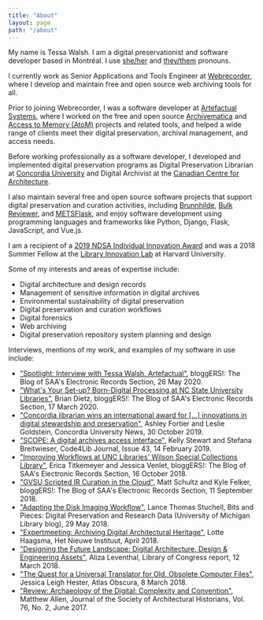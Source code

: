 ```yaml
---
title: "About"
layout: page
path: "/about"
---
```


My name is Tessa Walsh. I am a digital preservationist and software developer based in Montréal. I use [she/her](https://pronoun.is/she) and [they/them](https://pronoun.is/they) pronouns.

I currently work as Senior Applications and Tools Engineer at [Webrecorder](https://webrecorder.net), where I develop and maintain free and open source web archiving tools for all.

Prior to joining Webrecorder, I was a software developer at [Artefactual Systems](https://artefactual.com), where I worked on the free and open source [Archivematica](https://archivematica.org) and [Access to Memory (AtoM)](https://accesstomemory.org) projects and related tools, and helped a wide range of clients meet their digital preservation, archival management, and access needs.

Before working professionally as a software developer, I developed and implemented digital preservation programs as Digital Preservation Librarian at [Concordia University](https://concordia.ca/) and Digital Archivist at the [Canadian Centre for Architecture](https://cca.qc.ca).

I also maintain several free and open source software projects that support digital preservation and curation activities, including [Brunnhilde](https://github.com/tw4l/brunnhilde), [Bulk Reviewer](https://github.com/bulk-reviewer/bulk-reviewer), and [METSFlask](https://github.com/tw4l/metsflask), and enjoy software development using programming languages and frameworks like Python, Django, Flask, JavaScript, and Vue.js.

I am a recipient of a [2019 NDSA Individual Innovation Award](https://ndsa.org/2019/10/16/ndsa-announces-winners-of-2019-innovation-awards.html) and was a 2018 Summer Fellow at the [Library Innovation Lab](https://lil.law.harvard.edu/) at Harvard University.

Some of my interests and areas of expertise include:

* Digital architecture and design records
* Management of sensitive information in digital archives
* Environmental sustainability of digital preservation
* Digital preservation and curation workflows
* Digital forensics
* Web archiving
* Digital preservation repository system planning and design

Interviews, mentions of my work, and examples of my software in use include:

* ["Spotlight: Interview with Tessa Walsh, Artefactual"](https://saaers.wordpress.com/2020/05/26/spotlight-interview-with-tessa-walsh-artefactual/), bloggERS!: The Blog of SAA's Electronic Records Section, 26 May 2020.
* ["What's Your Set-up? Born-Digital Processing at NC State University Libraries"](https://saaers.wordpress.com/2020/03/17/whats-your-set-up-nc-state-university-libraries/), Brian Dietz, bloggERS!: The Blog of SAA's Electronic Records Section, 17 March 2020.
* ["Concordia librarian wins an international award for [...] innovations in digital stewardship and preservation"](http://www.concordia.ca/cunews/main/stories/2019/10/30/concordia-librarian-wins-an-international-award-for-his-innovations-in-digital-stewardship-and-preservation.html?c=/news/archive), Ashley Fortier and Leslie Goldstein, Concordia University News, 30 October 2019.
* ["SCOPE: A digital archives access interface"](https://journal.code4lib.org/articles/14283), Kelly Stewart and Stefana Breitwieser, Code4Lib Journal, Issue 43, 14 February 2019.
* ["Improving Workflows at UNC Libraries' Wilson Special Collections Library"](https://saaers.wordpress.com/2018/10/16/improving-workflows-at-unc-libraries-wilson-special-collections-library/), Erica Titkemeyer and Jessica Venlet, bloggERS!: The Blog of SAA's Electronic Records Section, 16 October 2018.
* ["GVSU Scripted IR Curation in the Cloud"](https://saaers.wordpress.com/2018/09/11/gvsu-scripted-ir-curation-in-the-cloud/), Matt Schultz and Kyle Felker, bloggERS!: The Blog of SAA's Electronic Records Section, 11 September 2018.  
* ["Adapting the Disk Imaging Workflow"](https://www.lib.umich.edu/blogs/bits-and-pieces/adapting-disk-imaging-workflow), Lance Thomas Stuchell, Bits and Pieces: Digital Preservation and Research Data (University of Michigan Library blog), 29 May 2018.  
* ["Expertmeeting: Archiving Digital Architectural Heritage"](https://collectie.hetnieuweinstituut.nl/en/preservation/meeting-experts-archiving-digital-architectural-heritage), Lotte Haagsma, Het Nieuwe Instituut, April 2018. 
* ["Designing the Future Landscape: Digital Architecture, Design & Engineering Assets"](https://loc.gov/preservation/digital/meetings/DesigningTheFutureLandscapeReport.pdf), Aliza Leventhal, Library of Congress report, 12 March 2018.
* ["The Quest for a Universal Translator for Old, Obsolete Computer Files"](https://www.atlasobscura.com/articles/how-to-open-old-computer-files), Jessica Leigh Hester, Atlas Obscura, 8 March 2018.
* ["Review: Archaeology of the Digital: Complexity and Convention"](http://jsah.ucpress.edu/content/76/2/261), Matthew Allen, Journal of the Society of Architectural Historians, Vol. 76, No. 2, June 2017.
